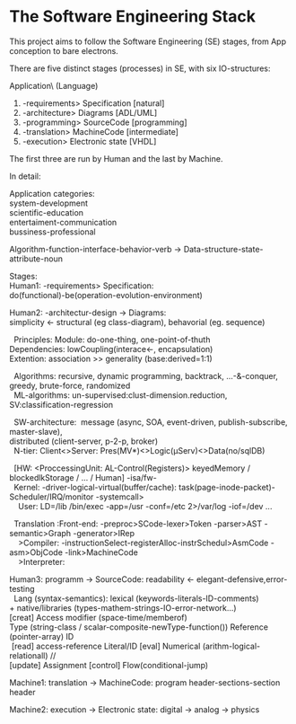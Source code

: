 # The Software Engineering Stack

This project aims to follow the Software Engineering (SE) stages, from App conception to bare electrons.  

There are five distinct stages (processes) in SE, with six IO-structures:  

Application\                    (Language)  
1) -requirements> Specification [natural]  
2) -architecture> Diagrams      [ADL/UML]  
3) -programming> SourceCode    [programming]  
4) -translation> MachineCode   [intermediate]  
5) -execution> Electronic state    [VHDL]

The first three are run by Human and the last by Machine.

In detail:

Application categories:  
  system-development  
  scientific-education  
  entertaiment-communication  
  bussiness-professional

Algorithm-function-interface-behavior-verb -> Data-structure-state-attribute-noun

Stages:  
Human1: -requirements> Specification:  
            do(functional)-be(operation-evolution-environment)
            
Human2: -architectur-design -> Diagrams:  
            simplicity <- structural (eg class-diagram), behavorial (eg. sequence)      
            
  Principles: Module: do-one-thing, one-point-of-thuth  
              Dependencies: lowCoupling(interace<-, encapsulation)  
              Extention: association >> generality (base:derived=1:1)
            
  Algοrithms: recursive, dynamic programming, backtrack, ...-&-conquer, greedy, brute-force, randomized  
     ML-algorithms: un-supervised:clust-dimension.reduction, SV:classification-regression
     
  SW-architecture:  message (async, SOA, event-driven, publish-subscribe, master-slave),  
          distributed (client-server, p-2-p, broker)  
   N-tier: Client<>Server: Pres(MV*)<>Logic(μServ)<>Data(no/sqlDB)
   
  [HW: <ProccessingUnit: AL-Control(Registers)> keyedMemory / blockedlkStorage
   / <net>... / <graph-io> Human] -isa/fw-  
    Kernel: -driver-logical-virtual(buffer/cache): task(page-inode-packet)- Scheduler/IRQ/monitor -systemcall>  
    User: LD=/lib /bin/exec -app=/usr -conf=/etc 2>/var/log -iof=/dev ...  
  
  Translation :Front-end: -preproc>SCode-lexer>Token -parser>AST -semantic>Graph -generator>IRep  
    >Compiler: -instructionSelect-registerAlloc-instrSchedul>AsmCode -asm>ObjCode -link>MachineCode  
    >Interpreter:

Human3: programm -> SourceCode: readability <- elegant-defensive,error-testing  
  Lang (syntax-semantics): lexical (keywords-literals-ID-comments)  
                          + native/libraries (types-mathem-strings-IO-error-network...)  
  [creat] Access modifier (space-time/memberof)  
            Type (string-class / scalar-composite-newType-function()) Reference (pointer-array) ID  
  [read] access-reference Literal/ΙD [eval] Numerical (arithm-logical-relationall) //  
            [update] Assignment [control] Flow(conditional-jump)

Machine1: translation -> MachineCode: program header-sections-section header

Machine2: execution -> Electronic state: digital -> analog -> physics
